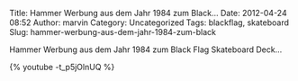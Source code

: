 Title: Hammer Werbung aus dem Jahr 1984 zum Black...
Date: 2012-04-24 08:52
Author: marvin
Category: Uncategorized
Tags: blackflag, skateboard
Slug: hammer-werbung-aus-dem-jahr-1984-zum-black

Hammer Werbung aus dem Jahr 1984 zum Black Flag Skateboard Deck...

{% youtube -t_p5jOlnUQ %}

